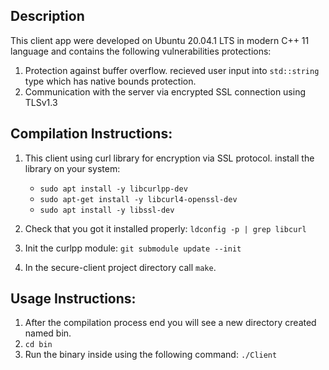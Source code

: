 ## Description
This client app were developed on Ubuntu 20.04.1 LTS in modern C++ 11 language and contains the following vulnerabilities protections:
1. Protection against buffer overflow. recieved user input into `std::string` type which has native bounds protection.
2. Communication with the server via encrypted SSL connection using TLSv1.3

## Compilation Instructions:
1. This client using curl library for encryption via SSL protocol. install the library on your system:
   * `sudo apt install -y libcurlpp-dev`
   * `sudo apt-get install -y libcurl4-openssl-dev`
   * `sudo apt install -y libssl-dev`

2. Check that you got it installed properly:
   `ldconfig -p | grep libcurl`
3. Init the curlpp module: `git submodule update --init`

4. In the secure-client project directory call `make`.

## Usage Instructions:
1. After the compilation process end you will see a new directory created named bin.
2. `cd bin`
3. Run the binary inside using the following command: `./Client`
